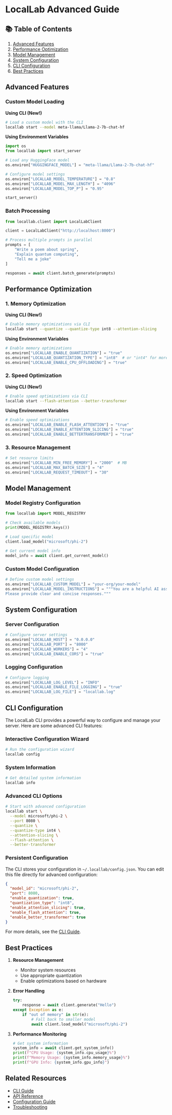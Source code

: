 # LocalLab Advanced Guide

## 📚 Table of Contents

1. [Advanced Features](#advanced-features)
2. [Performance Optimization](#performance-optimization)
3. [Model Management](#model-management)
4. [System Configuration](#system-configuration)
5. [CLI Configuration](#cli-configuration)
6. [Best Practices](#best-practices)

## Advanced Features

### Custom Model Loading

**Using CLI (New!)**

```bash
# Load a custom model with the CLI
locallab start --model meta-llama/Llama-2-7b-chat-hf
```

**Using Environment Variables**

```python
import os
from locallab import start_server

# Load any HuggingFace model
os.environ["HUGGINGFACE_MODEL"] = "meta-llama/Llama-2-7b-chat-hf"

# Configure model settings
os.environ["LOCALLAB_MODEL_TEMPERATURE"] = "0.8"
os.environ["LOCALLAB_MODEL_MAX_LENGTH"] = "4096"
os.environ["LOCALLAB_MODEL_TOP_P"] = "0.95"

start_server()
```

### Batch Processing

```python
from locallab.client import LocalLabClient

client = LocalLabClient("http://localhost:8000")

# Process multiple prompts in parallel
prompts = [
    "Write a poem about spring",
    "Explain quantum computing",
    "Tell me a joke"
]

responses = await client.batch_generate(prompts)
```

## Performance Optimization

### 1. Memory Optimization

**Using CLI (New!)**

```bash
# Enable memory optimizations via CLI
locallab start --quantize --quantize-type int8 --attention-slicing
```

**Using Environment Variables**

```python
# Enable memory optimizations
os.environ["LOCALLAB_ENABLE_QUANTIZATION"] = "true"
os.environ["LOCALLAB_QUANTIZATION_TYPE"] = "int8"  # or "int4" for more savings
os.environ["LOCALLAB_ENABLE_CPU_OFFLOADING"] = "true"
```

### 2. Speed Optimization

**Using CLI (New!)**

```bash
# Enable speed optimizations via CLI
locallab start --flash-attention --better-transformer
```

**Using Environment Variables**

```python
# Enable speed optimizations
os.environ["LOCALLAB_ENABLE_FLASH_ATTENTION"] = "true"
os.environ["LOCALLAB_ENABLE_ATTENTION_SLICING"] = "true"
os.environ["LOCALLAB_ENABLE_BETTERTRANSFORMER"] = "true"
```

### 3. Resource Management

```python
# Set resource limits
os.environ["LOCALLAB_MIN_FREE_MEMORY"] = "2000"  # MB
os.environ["LOCALLAB_MAX_BATCH_SIZE"] = "4"
os.environ["LOCALLAB_REQUEST_TIMEOUT"] = "30"
```

## Model Management

### Model Registry Configuration

```python
from locallab import MODEL_REGISTRY

# Check available models
print(MODEL_REGISTRY.keys())

# Load specific model
client.load_model("microsoft/phi-2")

# Get current model info
model_info = await client.get_current_model()
```

### Custom Model Configuration

```python
# Define custom model settings
os.environ["LOCALLAB_CUSTOM_MODEL"] = "your-org/your-model"
os.environ["LOCALLAB_MODEL_INSTRUCTIONS"] = """You are a helpful AI assistant.
Please provide clear and concise responses."""
```

## System Configuration

### Server Configuration

```python
# Configure server settings
os.environ["LOCALLAB_HOST"] = "0.0.0.0"
os.environ["LOCALLAB_PORT"] = "8000"
os.environ["LOCALLAB_WORKERS"] = "4"
os.environ["LOCALLAB_ENABLE_CORS"] = "true"
```

### Logging Configuration

```python
# Configure logging
os.environ["LOCALLAB_LOG_LEVEL"] = "INFO"
os.environ["LOCALLAB_ENABLE_FILE_LOGGING"] = "true"
os.environ["LOCALLAB_LOG_FILE"] = "locallab.log"
```

## CLI Configuration

The LocalLab CLI provides a powerful way to configure and manage your server. Here are some advanced CLI features:

### Interactive Configuration Wizard

```bash
# Run the configuration wizard
locallab config
```

### System Information

```bash
# Get detailed system information
locallab info
```

### Advanced CLI Options

```bash
# Start with advanced configuration
locallab start \
  --model microsoft/phi-2 \
  --port 8080 \
  --quantize \
  --quantize-type int4 \
  --attention-slicing \
  --flash-attention \
  --better-transformer
```

### Persistent Configuration

The CLI stores your configuration in `~/.locallab/config.json`. You can edit this file directly for advanced configuration:

```json
{
  "model_id": "microsoft/phi-2",
  "port": 8080,
  "enable_quantization": true,
  "quantization_type": "int8",
  "enable_attention_slicing": true,
  "enable_flash_attention": true,
  "enable_better_transformer": true
}
```

For more details, see the [CLI Guide](./cli.md).

## Best Practices

1. **Resource Management**

   - Monitor system resources
   - Use appropriate quantization
   - Enable optimizations based on hardware

2. **Error Handling**

   ```python
   try:
       response = await client.generate("Hello")
   except Exception as e:
       if "out of memory" in str(e):
           # Fall back to smaller model
           await client.load_model("microsoft/phi-2")
   ```

3. **Performance Monitoring**
   ```python
   # Get system information
   system_info = await client.get_system_info()
   print(f"CPU Usage: {system_info.cpu_usage}%")
   print(f"Memory Usage: {system_info.memory_usage}%")
   print(f"GPU Info: {system_info.gpu_info}")
   ```

## Related Resources

- [CLI Guide](./cli.md)
- [API Reference](./api.md)
- [Configuration Guide](../features/configuration.md)
- [Troubleshooting](./troubleshooting.md)
